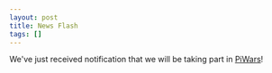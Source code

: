 ```yaml
---
layout: post
title: News Flash
tags: []
---
```


We've just received notification that we will be taking part in [PiWars](http://www.piwars.org)!